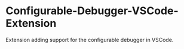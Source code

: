 # Configurable-Debugger-VSCode-Extension
Extension adding support for the configurable debugger in VSCode.

